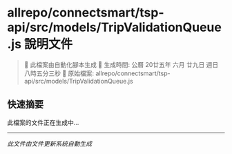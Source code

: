 # allrepo/connectsmart/tsp-api/src/models/TripValidationQueue.js 說明文件

> 🚧 此檔案由自動化腳本生成
> 📅 生成時間: 公曆 20廿五年 六月 廿九日 週日 八時五分三秒
> 📂 原始檔案: allrepo/connectsmart/tsp-api/src/models/TripValidationQueue.js

## 快速摘要
此檔案的文件正在生成中...

<!-- 實際使用時，這裡會是 Claude Code 生成的完整文件內容 -->

---
*此文件由文件更新系統自動生成*
